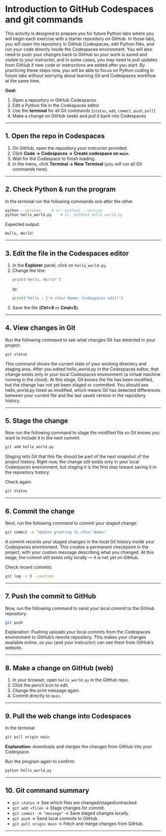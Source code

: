 # Introduction to GitHub Codespaces and git commands

This activity is designed to prepare you for future Python labs where you will begin each exercise with a starter repository on GitHub. In those labs, you will open the repository in GitHub Codespaces, edit Python files, and run your code directly inside the Codespaces environment. You will also need to push your changes back to GitHub so your work is saved and visible to your instructor, and in some cases, you may need to pull updates from GitHub if new code or instructions are added after you start. By practicing these steps now, you will be able to focus on Python coding in future labs without worrying about learning Git and Codespaces workflow at the same time.

**Goal:**  
1. Open a repository in GitHub Codespaces  
2. Edit a Python file in the Codespaces editor  
3. Use the **terminal** for all Git commands (`status`, `add`, `commit`, `push`, `pull`)  
4. Make a change on GitHub (web) and pull it back into Codespaces  

---

## 1. Open the repo in Codespaces
1. On GitHub, open the repository your instructor provided.  
2. Click **Code → Codespaces → Create codespace on `main`**.  
3. Wait for the Codespace to finish loading.  
4. In the menu, click **Terminal → New Terminal** (you will run all Git commands here).

---

## 2. Check Python & run the program
In the terminal run the following commands one after the other.
```bash
python --version     # or: python3 --version
python hello_world.py    # or: python3 hello_world.py
```
Expected output:
```
Hello, World!
```

---

## 3. Edit the file in the Codespaces editor
1. In the **Explorer** panel, click on `hello_world.py`.  
2. Change the line:
   ```python
   print("Hello, World!")
   ```
   to:
   ```python
   print("Hello — I'm <Your Name> (Codespaces edit)")
   ```
3. Save the file (**Ctrl+S** or **Cmd+S**).

---

## 4. View changes in Git
Run the following command to see what changes Git has detected in your project:

```bash
git status
```

This command shows the current state of your working directory and staging area. After you edited hello_world.py in the Codespaces editor, that change exists only in your local Codespaces environment (a virtual machine running in the cloud). At this stage, Git knows the file has been modified, but the change has not yet been staged or committed. You should see hello_world.py listed as modified, which means Git has detected differences between your current file and the last saved version in the repository history. 

---

## 5. Stage the change
Now run the following command to stage the modified file so Git knows you want to include it in the next commit:
```bash
git add hello_world.py
```
Staging tells Git that this file should be part of the next snapshot of the project history. Right now, the change still exists only in your local Codespaces environment, but staging it is the first step toward saving it in the repository history.

Check again:
```bash
git status
```

---

## 6. Commit the change
Next, run the following command to commit your staged change:

```bash
git commit -m "Update greeting to <Your Name>"
```
 A commit records your staged changes in the local Git history inside your Codespaces environment. This creates a permanent checkpoint in the project, with your custom message describing what you changed. At this stage, the commit still exists only locally — it is not yet on GitHub.
 
Check recent commits:
```bash
git log -n 3 --oneline
```

---

## 7. Push the commit to GitHub
Now, run the following command to send your local commit to the GitHub repository:
```bash
git push
```
Explanation: Pushing uploads your local commits from the Codespaces environment to GitHub’s remote repository. This makes your changes available online, so you (and your instructor) can see them from GitHub’s website.


---

## 8. Make a change on GitHub (web)
1. In your browser, open `hello_world.py` in the GitHub repo.  
2. Click the pencil icon to edit.  
3. Change the print message again.  
4. Commit directly to `main`.

---

## 9. Pull the web change into Codespaces
In the terminal:
```bash
git pull origin main
```
**Explanation:** downloads and merges the changes from GitHub into your Codespace.

Run the program again to confirm:
```bash
python hello_world.py
```

---

## 10. Git command summary
- `git status` → See which files are changed/staged/untracked.  
- `git add <file>` → Stage changes for commit.  
- `git commit -m "message"` → Save staged changes locally.  
- `git push` → Send local commits to GitHub.  
- `git pull origin main` → Fetch and merge changes from GitHub.

---
